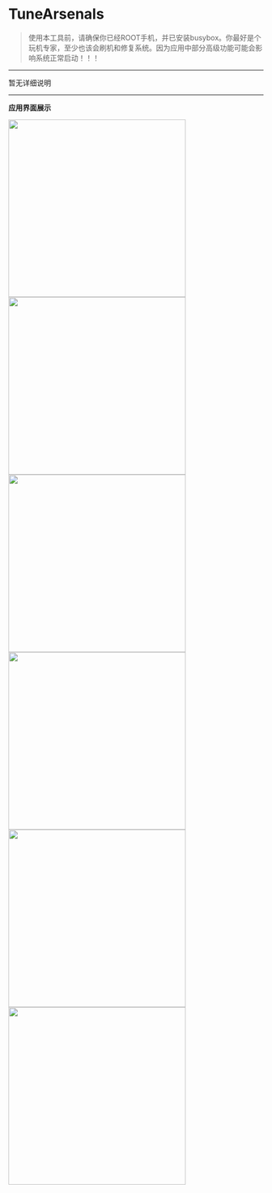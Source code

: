 # TuneArsenals

> 使用本工具前，请确保你已经ROOT手机，并已安装busybox。你最好是个玩机专家，至少也该会刷机和修复系统。因为应用中部分高级功能可能会影响系统正常启动！！！

---

暂无详细说明

---

**应用界面展示**


<img src="https://github.com/helloklf/tunearsenals/raw/master/docs/Screenshot/1.png" width="350" /> <img src="https://github.com/helloklf/tunearsenals/raw/master/docs/Screenshot/2.png" width="350" />
<img src="https://github.com/helloklf/tunearsenals/raw/master/docs/Screenshot/3.png" width="350" /> <img src="https://github.com/helloklf/tunearsenals/raw/master/docs/Screenshot/4.png" width="350" />
<img src="https://github.com/helloklf/tunearsenals/raw/master/docs/Screenshot/5.png" width="350" /> <img src="https://github.com/helloklf/tunearsenals/raw/master/docs/Screenshot/6.png" width="350" />

